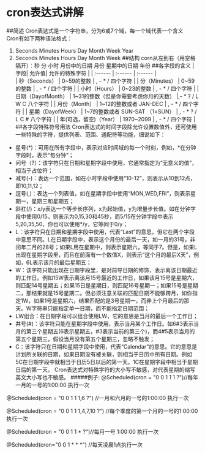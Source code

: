 # cron表达式讲解
##简述
Cron表达式是一个字符串，分为6或7个域，每一个域代表一个含义 <br>
Cron有如下两种语法格式：
1. Seconds Minutes Hours Day Month Week Year
2. Seconds Minutes Hours Day Month Week
##结构
corn从左到右（用空格隔开）：秒 分 小时 月份中的日期 月份 星期中的日期 年份
##各字段的含义
| 字段|	允许值|	允许的特殊字符 | 
| :------ | :------ | :------ |   
| 秒（Seconds） | 0~59的整数	| , - * /    四个字符 | 
| 分（Minutes） |	0~59的整数	| , - * /    四个字符 | 
| 小时（Hours） |	0~23的整数	| , - * /    四个字符 | 
| 日期（DayofMonth） |	1~31的整数（但是你需要考虑你月的天数）	|,- * ? / L W C     八个字符 | 
| 月份（Month） |	1~12的整数或者 JAN-DEC	| , - * /    四个字符 |
| 星期（DayofWeek） |	1~7的整数或者 SUN-SAT （1=SUN）	| , - * ? / L C #     八个字符 | 
| 年(可选，留空)（Year） |	1970~2099	| , - * /    四个字符 | 
##各字段特殊符号用法
Cron表达式的时间字段除允许设置数值外，还可使用一些特殊的字符，提供列表、范围、通配符等功能，细说如下：
+ 星号(*)：可用在所有字段中，表示对应时间域的每一个时刻，例如，*在分钟字段时，表示“每分钟”；
+ 问号（?）：该字符只在日期和星期字段中使用，它通常指定为“无意义的值”，相当于占位符；
+ 减号(-)：表达一个范围，如在小时字段中使用“10-12”，则表示从10到12点，即10,11,12；
+ 逗号(,)：表达一个列表值，如在星期字段中使用“MON,WED,FRI”，则表示星期一，星期三和星期五；
+ 斜杠(/)：x/y表达一个等步长序列，x为起始值，y为增量步长值。如在分钟字段中使用0/15，则表示为0,15,30和45秒，而5/15在分钟字段中表示5,20,35,50，你也可以使用*/y，它等同于0/y；
+ L：该字符只在日期和星期字段中使用，代表“Last”的意思，但它在两个字段中意思不同。L在日期字段中，表示这个月份的最后一天，如一月的31号，非闰年二月的28号；如果L用在星期中，则表示星期六，等同于7。但是，如果L出现在星期字段里，而且在前面有一个数值X，则表示“这个月的最后X天”，例如，6L表示该月的最后星期五；
+ W：该字符只能出现在日期字段里，是对前导日期的修饰，表示离该日期最近的工作日。例如15W表示离该月15号最近的工作日，如果该月15号是星期六，则匹配14号星期五；如果15日是星期日，则匹配16号星期一；如果15号是星期二，那结果就是15号星期二。但必须注意关联的匹配日期不能够跨月，如你指定1W，如果1号是星期六，结果匹配的是3号星期一，而非上个月最后的那天。W字符串只能指定单一日期，而不能指定日期范围；
+ LW组合：在日期字段可以组合使用LW，它的意思是当月的最后一个工作日；
+ 井号(#)：该字符只能在星期字段中使用，表示当月某个工作日。如6#3表示当月的第三个星期五(6表示星期五，#3表示当前的第三个)，而4#5表示当月的第五个星期三，假设当月没有第五个星期三，忽略不触发；
+  C：该字符只在日期和星期字段中使用，代表“Calendar”的意思。它的意思是计划所关联的日期，如果日期没有被关联，则相当于日历中所有日期。例如5C在日期字段中就相当于日历5日以后的第一天。1C在星期字段中相当于星期日后的第一天。
Cron表达式对特殊字符的大小写不敏感，对代表星期的缩写英文大小写也不敏感。
#####例子:
@Scheduled(cron = "0 0 1 1 1 ?")//每年一月的一号的1:00:00 执行一次
 
@Scheduled(cron = "0 0 1  1 1,6 ?") //一月和六月的一号的1:00:00 执行一次
 
@Scheduled(cron = "0 0 1  1 1,4,7,10 ?") //每个季度的第一个月的一号的1:00:00 执行一次
 
@Scheduled(cron = "0 0 1  1 * ?")//每月一号 1:00:00 执行一次

@Scheduled(cron="0 0 1 * * *") //每天凌晨1点执行一次
